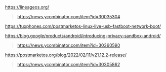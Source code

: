 https://lineageos.org/
> https://news.ycombinator.com/item?id=30035304

https://tuxphones.com/postmarketos-linux-live-usb-fastboot-network-boot/

https://blog.google/products/android/introducing-privacy-sandbox-android/
> https://news.ycombinator.com/item?id=30360590

https://postmarketos.org/blog/2022/02/11/v21.12.2-release/
> https://news.ycombinator.com/item?id=30305862